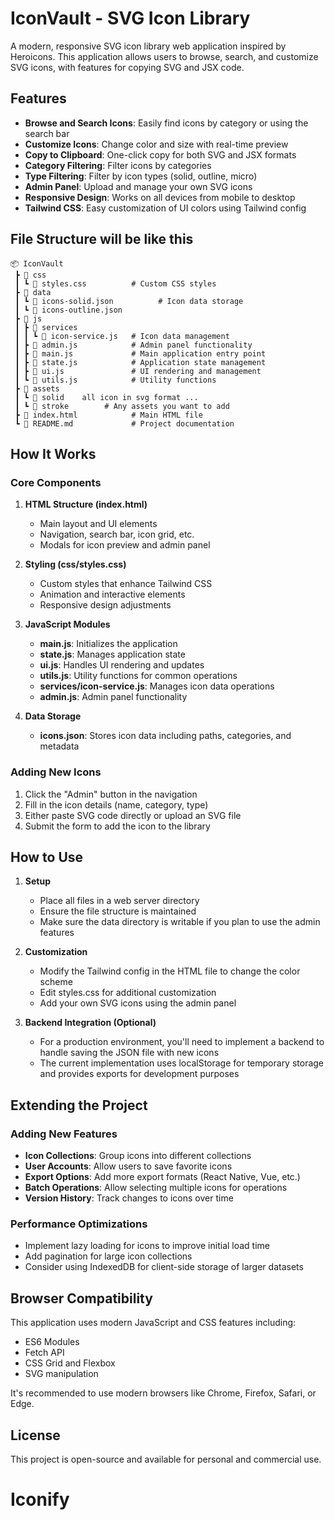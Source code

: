 # IconVault - SVG Icon Library

A modern, responsive SVG icon library web application inspired by Heroicons. This application allows users to browse, search, and customize SVG icons, with features for copying SVG and JSX code.

## Features

- **Browse and Search Icons**: Easily find icons by category or using the search bar
- **Customize Icons**: Change color and size with real-time preview
- **Copy to Clipboard**: One-click copy for both SVG and JSX formats
- **Category Filtering**: Filter icons by categories
- **Type Filtering**: Filter by icon types (solid, outline, micro)
- **Admin Panel**: Upload and manage your own SVG icons
- **Responsive Design**: Works on all devices from mobile to desktop
- **Tailwind CSS**: Easy customization of UI colors using Tailwind config

## File Structure will be like this

```
📦 IconVault
 ┣ 📂 css
 ┃ ┗ 📜 styles.css          # Custom CSS styles
 ┣ 📂 data
 ┃ ┗ 📜 icons-solid.json          # Icon data storage
 ┃ ┗ 📜 icons-outline.json
 ┣ 📂 js
 ┃ ┣ 📂 services
 ┃ ┃ ┗ 📜 icon-service.js   # Icon data management
 ┃ ┣ 📜 admin.js            # Admin panel functionality
 ┃ ┣ 📜 main.js             # Main application entry point
 ┃ ┣ 📜 state.js            # Application state management
 ┃ ┣ 📜 ui.js               # UI rendering and management
 ┃ ┗ 📜 utils.js            # Utility functions
 ┣ 📂 assets
 ┃ ┗ 📂 solid    all icon in svg format ...
 ┃ ┗ 📂 stroke        # Any assets you want to add
 ┣ 📜 index.html            # Main HTML file
 ┗ 📜 README.md             # Project documentation
```

## How It Works

### Core Components

1. **HTML Structure (index.html)**

   - Main layout and UI elements
   - Navigation, search bar, icon grid, etc.
   - Modals for icon preview and admin panel

2. **Styling (css/styles.css)**

   - Custom styles that enhance Tailwind CSS
   - Animation and interactive elements
   - Responsive design adjustments

3. **JavaScript Modules**

   - **main.js**: Initializes the application
   - **state.js**: Manages application state
   - **ui.js**: Handles UI rendering and updates
   - **utils.js**: Utility functions for common operations
   - **services/icon-service.js**: Manages icon data operations
   - **admin.js**: Admin panel functionality

4. **Data Storage**
   - **icons.json**: Stores icon data including paths, categories, and metadata

### Adding New Icons

1. Click the "Admin" button in the navigation
2. Fill in the icon details (name, category, type)
3. Either paste SVG code directly or upload an SVG file
4. Submit the form to add the icon to the library

## How to Use

1. **Setup**

   - Place all files in a web server directory
   - Ensure the file structure is maintained
   - Make sure the data directory is writable if you plan to use the admin features

2. **Customization**

   - Modify the Tailwind config in the HTML file to change the color scheme
   - Edit styles.css for additional customization
   - Add your own SVG icons using the admin panel

3. **Backend Integration (Optional)**
   - For a production environment, you'll need to implement a backend to handle
     saving the JSON file with new icons
   - The current implementation uses localStorage for temporary storage
     and provides exports for development purposes

## Extending the Project

### Adding New Features

- **Icon Collections**: Group icons into different collections
- **User Accounts**: Allow users to save favorite icons
- **Export Options**: Add more export formats (React Native, Vue, etc.)
- **Batch Operations**: Allow selecting multiple icons for operations
- **Version History**: Track changes to icons over time

### Performance Optimizations

- Implement lazy loading for icons to improve initial load time
- Add pagination for large icon collections
- Consider using IndexedDB for client-side storage of larger datasets

## Browser Compatibility

This application uses modern JavaScript and CSS features including:

- ES6 Modules
- Fetch API
- CSS Grid and Flexbox
- SVG manipulation

It's recommended to use modern browsers like Chrome, Firefox, Safari, or Edge.

## License

This project is open-source and available for personal and commercial use.
# Iconify
